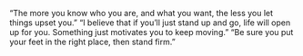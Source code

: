 “The more you know who you are, and what you want, the less you let things upset you.” 
“I believe that if you’ll just stand up and go, life will open up for you. Something just motivates you to keep moving.”
“Be sure you put your feet in the right place, then stand firm.”
